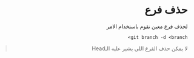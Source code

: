 <div dir="rtl">

# حذف فرع

لحذف فرع معين نقوم باستخدام الامر 

    git branch -d <branch>
> لا يمكن حذف الفرع اللي يشير عليه الـHead


 </div>
